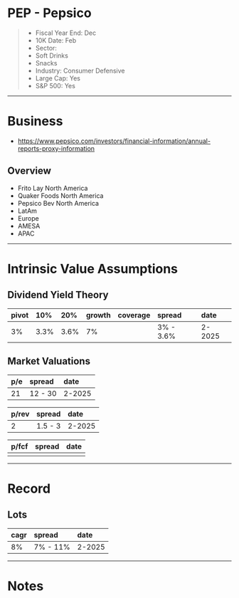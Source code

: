 # PEP - Pepsico

>- Fiscal Year End: Dec  
>- 10K Date: Feb  
>- Sector: 
>  - Soft Drinks
>  - Snacks
>- Industry: Consumer Defensive
>- Large Cap: Yes
>- S&P 500: Yes

---

# Business
- https://www.pepsico.com/investors/financial-information/annual-reports-proxy-information
## Overview
- Frito Lay North America
- Quaker Foods North America
- Pepsico Bev North America
- LatAm
- Europe
- AMESA
- APAC


---

# Intrinsic Value Assumptions

## Dividend Yield Theory
| pivot | 10%  | 20%  | growth | coverage | spread    | date   |
|:------|:-----|:-----|:-------|:---------|:----------|:-------|
| 3%    | 3.3% | 3.6% | 7%     |          | 3% - 3.6% | 2-2025 |


## Market Valuations
| p/e | spread  | date   |
|:----|:--------|:-------|
| 21  | 12 - 30 | 2-2025 | 


| p/rev | spread  | date   |
|:------|:--------|:-------|
| 2     | 1.5 - 3 | 2-2025 | 

| p/fcf | spread | date |
|:------|:-------|:-----|
|       |        |      |

---

# Record
## Lots
| cagr | spread   | date   |
|:-----|:---------|:-------|
| 8%   | 7% - 11% | 2-2025 |

---

# Notes 
